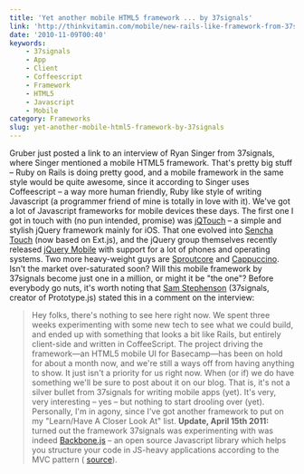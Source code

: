 ```yaml
---
title: 'Yet another mobile HTML5 framework ... by 37signals'
link: 'http://thinkvitamin.com/mobile/new-rails-like-framework-from-37signals-for-html5-mobile-apps/'
date: '2010-11-09T00:40'
keywords:
    - 37signals
    - App
    - Client
    - Coffeescript
    - Framework
    - HTML5
    - Javascript
    - Mobile
category: Frameworks
slug: yet-another-mobile-html5-framework-by-37signals
---
```


Gruber just posted a link to an interview of Ryan Singer from 37signals, where Singer mentioned a mobile HTML5 framework. That's pretty big stuff – Ruby on Rails is doing pretty good, and a mobile framework in the same style would be quite awesome, since it according to Singer uses Coffeescript – a way more human friendly, Ruby like style of writing Javascript (a programmer friend of mine is totally in love with it). We've got a lot of Javascript frameworks for mobile devices these days. The first one I got in touch with (no pun intended, promise) was [jQTouch](http://jqtouch.com/) – a simple and stylish jQuery framework mainly for iOS. That one evolved into [Sencha Touch](http://www.sencha.com/products/touch/) (now based on Ext.js), and the jQuery group themselves recently released [jQuery Mobile](http://jquerymobile.com/) with support for a lot of phones and operating systems. Two more heavy-weight guys are [Sproutcore](http://www.sproutcore.com/) and [Cappuccino](http://cappuccino.org/). Isn't the market over-saturated soon? Will this mobile framework by 37signals become just one in a million, or might it be "the one"? Before everybody go nuts, it's worth noting that [Sam Stephenson](http://twitter.com/sstephenson) (37signals, creator of Prototype.js) stated this in a comment on the interview:

> Hey folks, there's nothing to see here right now. We spent three weeks experimenting with some new tech to see what we could build, and ended up with something that looks a bit like Rails, but entirely client-side and written in CoffeeScript. The project driving the framework—an HTML5 mobile UI for Basecamp—has been on hold for about a month now, and we're still a ways off from having anything to show. It just isn't a priority for us right now. When (or if) we do have something we'll be sure to post about it on our blog.
That is, it's not a silver bullet from 37signals for writing mobile apps (yet). It's very, very interesting – yes – but nothing to start drooling over (yet). Personally, I'm in agony, since I've got another framework to put on my "Learn/Have A Closer Look At" list. **Update, April 15th 2011:** turned out the framework 37signals was experimenting with was indeed [Backbone.js](http://documentcloud.github.com/backbone) – an open source Javascript library which helps you structure your code in JS-heavy applications according to the MVC pattern ( [source](http://documentcloud.github.com/backbone/#examples-basecamp)).
